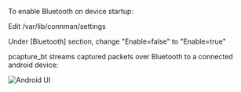 To enable Bluetooth on device startup:


Edit /var/lib/connman/settings

Under [Bluetooth] section, change "Enable=false" to "Enable=true"


pcapture_bt streams captured packets over Bluetooth to a connected android device:

![Android UI](https://raw.githubusercontent.com/scdickson/Fluke-i.MX6/master/Bluetooth/android_ui.png)